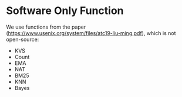 # Software Only Function

We use functions from the paper (https://www.usenix.org/system/files/atc19-liu-ming.pdf), which is not open-source:

* KVS
* Count
* EMA
* NAT
* BM25
* KNN
* Bayes